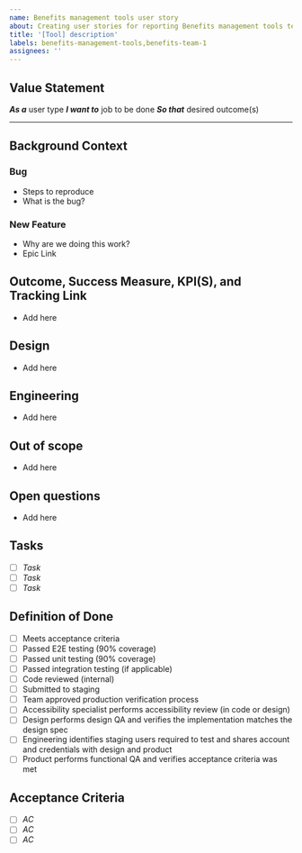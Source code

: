 ```yaml
---
name: Benefits management tools user story
about: Creating user stories for reporting Benefits management tools team
title: '[Tool] description'
labels: benefits-management-tools,benefits-team-1
assignees: ''
---
```


## Value Statement
**_As a_** user type
**_I want to_** job to be done
**_So that_** desired outcome(s)

---
## Background Context
### Bug
- Steps to reproduce
- What is the bug?

### New Feature
- Why are we doing this work?
- Epic Link

## Outcome, Success Measure, KPI(S), and Tracking Link
- Add here

## Design
- Add here

## Engineering 
- Add here

## Out of scope
- Add here

## Open questions
- Add here

## Tasks
- [ ] _Task_
- [ ] _Task_
- [ ] _Task_

## Definition of Done
- [ ] Meets acceptance criteria
- [ ] Passed E2E testing (90% coverage)
- [ ] Passed unit testing (90% coverage)
- [ ] Passed integration testing (if applicable)
- [ ] Code reviewed (internal)
- [ ] Submitted to staging
- [ ] Team approved production verification process
- [ ] Accessibility specialist performs accessibility review (in code or design)
- [ ] Design performs design QA and verifies the implementation matches the design spec
- [ ] Engineering identifies staging users required to test and shares account and credentials with design and product
- [ ] Product performs functional QA and verifies acceptance criteria was met

## Acceptance Criteria
- [ ] _AC_
- [ ] _AC_
- [ ] _AC_
